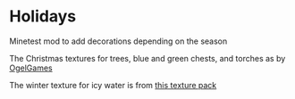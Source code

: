 # Holidays
Minetest mod to add decorations depending on the season

The Christmas textures for trees, blue and green chests, and torches as by [OgelGames](https://github.com/mt-mods/christmas_textures)

The winter texture for icy water is from [this texture pack](https://github.com/minetest-texture-packs/Pixel-Perfection) 


